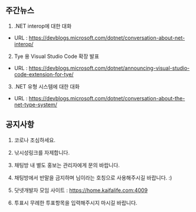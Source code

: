 ## 주간뉴스
1) .NET interop에 대한 대화
- URL : https://devblogs.microsoft.com/dotnet/conversation-about-net-interop/

2) Tye 용 Visual Studio Code 확장 발표
- URL : https://devblogs.microsoft.com/dotnet/announcing-visual-studio-code-extension-for-tye/

3) .NET 유형 시스템에 대한 대화
- URL : https://devblogs.microsoft.com/dotnet/conversation-about-the-net-type-system/


## 공지사항

1) 코로나 조심하세요.

2) 낚시성링크를 자제합니다.

3) 채팅방 내 별도 홍보는 관리자에게 문의 바랍니다. 

4) 채팅방에서 반말을 금지하며 님이라는 호칭으로 사용해주시길 바랍니다. :)

5) 닷넷개발자 모임 사이트 : https://home.kaifalife.com:4009

6) 투표시 무례한 투표항목을 입력해주시지 마시길 바랍니다.
